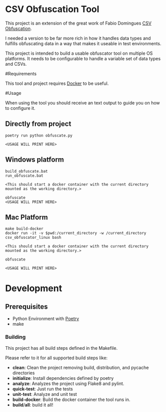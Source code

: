 # CSV Obfuscation Tool

This project is an extension of the great work of Fabio Domingues [CSV Obfuscation](https://github.com/fabiodomingues/csv-obfuscation).

I needed a version to be far more rich in how it handles data types and fulfills obfuscating data in a way that makes it useable in test environments.

This project is intended to build a usable obfuscator tool on multiple OS platforms.  It needs to be configurable to handle a variable set of data types and CSVs.

#Requirements

This tool and project requires [Docker](https://www.docker.com) to be useful.

#Usage

When using the tool you should receive an text output to guide you on how to configure it.

## Directly from project

```
poetry run python obfuscate.py

<USAGE WILL PRINT HERE>
```

## Windows platform

```
build_obfuscate.bat
run_obfuscate.bat

<This should start a docker container with the current directory mounted as the working directory.>

obfuscate
<USAGE WILL PRINT HERE>
```

## Mac Platform

```
make build-docker
docker run -it -v $pwd:/current_directory -w /current_directory csv_obfuscator_linux bash

<This should start a docker container with the current directory mounted as the working directory.>

obfuscate

<USAGE WILL PRINT HERE>
```

# Development

## Prerequisites

* Python Environment with [Poetry](https://python-poetry.org/)
* make

### Building

This project has all build steps defined in the Makefile.

Please refer to it for all supported build steps like:

* **clean**: Clean the project removing build, distribution, and pycache directories
* **initialize**: Install dependencies defined by poetry
* **analyze**: Analyzes the project using Flake8 and pylint.
* **quick-test**: Just run the tests
* **unit-test**: Analyze and unit test
* **build-docker**: Build the docker container the tool runs in.
* **build**/**all**: build it all!
